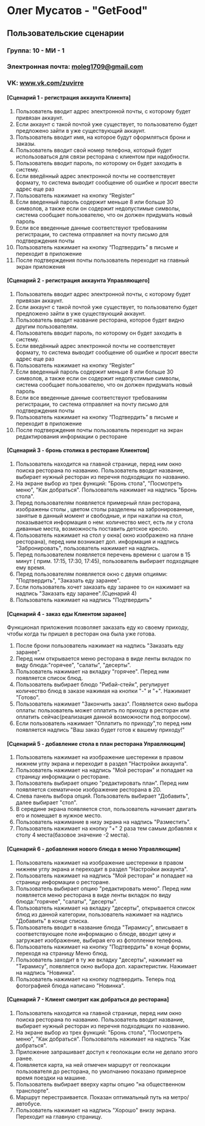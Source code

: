 # Олег Мусатов - "GetFood"

## Пользовательские сценарии

### Группа: 10 - МИ - 1
### Электронная почта: moleg1709@gmail.com
### VK: www.vk.com/zuvirre

#### [Сценарий 1 - регистрация аккаунта Клиента]
1. Пользователь вводит адрес электронной почты, с которому будет привязан аккаунт.
2. Если аккаунт с такой почтой уже существует, то пользователю будет предложено зайти в уже существующий аккаунт.
3. Пользователь вводит имя, на которое будут оформляться брони и заказы.
4. Пользователь вводит свой номер телефона, который будет использоваться для связи ресторана с клиентом при надобности.
5. Пользователь вводит пароль, по которому он будет заходить в систему.
6. Если введённый адрес электронной почты не соответствует формату, то система выводит сообщение об ошибке и просит ввести адрес еще раз
7. Пользователь нажимает на кнопку “Register”
8. Если введенный пароль содержит меньше 8 или больше 30 символов, а также если он содержит недопустимые символы, система сообщает пользователю, что он должен придумать новый пароль
9. Если все введенные данные соответствуют требованиям регистрации, то система отправляет на почту письмо для подтверждения почты
10. Пользователь нажимает на кнопку “Подтвердить” в письме и переходит в приложение
11. После подтверждения почты пользователь переходит на главный экран приложения


#### [Сценарий 2 - регистрация аккаунта Управляющего]
1. Пользователь вводит адрес электронной почты, с которому будет привязан аккаунт.
2. Если аккаунт с такой почтой уже существует, то пользователю будет предложено зайти в уже существующий аккаунт.
3. Пользователь вводит название ресторана, которое будет видно другим пользователям.
4. Пользователь вводит пароль, по которому он будет заходить в систему.
5. Если введённый адрес электронной почты не соответствует формату, то система выводит сообщение об ошибке и просит ввести адрес еще раз
6. Пользователь нажимает на кнопку “Register”
7. Если введенный пароль содержит меньше 8 или больше 30 символов, а также если он содержит недопустимые символы, система сообщает пользователю, что он должен придумать новый пароль
8. Если все введенные данные соответствуют требованиям регистрации, то система отправляет на почту письмо для подтверждения почты
9. Пользователь нажимает на кнопку “Подтвердить” в письме и переходит в приложение
10. После подтверждения почты пользователь переходит на экран редактирования информации о ресторане


#### [Сценарий 3 - бронь столика в ресторане Клиентом]
1. Пользователь находится на главной странице, перед ним окно поиска ресторана по названию. Пользователь вводит название, выбирает нужный ресторан из перечня подходящих по названию.
2. На экране выбор из трех функций: "Бронь стола", "Посмотреть меню", "Как добраться". Пользователь нажимает на надпись "Бронь стола".
3. Перед пользователям появляется примерный план ресторана, изображены столы , цветом столы разделены на забронированные, занятые в данный момент и свободные, и при нажатии на стол, показывается информация о нем: количество мест, есть ли у стола диванные места, возможность поставить детское кресло. 
4. Пользователь нажимает на стол у окна( окно изображено на плане ресторана), перед ним возникает доп. информация и надпись "Забронировать", пользователь нажимает на надпись.
5. Перед пользователем появляется перечень времени с шагом в 15 минут ( прим. 17:15, 17:30, 17:45), пользователь выбирает подходящее ему время. 
6. Перед пользователям появляется окно с двумя опциями: "Подтвердить", "Заказать еду заранее".
7. Если пользователь хочет заказать еду заранее то он нажимает на надпись "Заказать еду заранее".(Сценарий 4)
8. Пользователь нажимает на надпись "Подтвердить"


#### [Сценарий 4 - заказ еды Клиентом заранее]
Функционал приложения позволяет заказать еду ко своему приходу, чтобы когда ты пришел в ресторан она была уже готова.
1. После брони пользователь нажимает на надпись "Заказать еду заранее".
2. Перед ним открывается меню ресторана в виде ленты вкладок по виду блюда:"горячее", "салаты", "десерты".
3. Пользователь нажимает на вкладку "горячее". Перед ним появляется список блюд.
4. Пользователь выбирает блюдо "Рибай-стейк", регулирует количество блюд в заказе нажимая на кнопки "-" и "+". Нажимает "Готово".
5. Пользователь нажимает "Закончить заказ". Появляется окно выбора оплаты: пользователь может оплатить по приходу в ресторан или оплатить сейчас(реализация данной возможности под вопросом).
6. Если пользователь нажимает "Оплатить по приходу",то перед ним появляется надпись "Ваш заказ будет готов к вашему приходу!"



#### [Сценарий 5 - добавление стола в план ресторана Управляющим]
1. Пользователь нажимает на изображение шестеренки в правом нижнем углу экрана и переходит в раздел "Настройки аккаунта".
2. Пользователь нажимает на надпись "Мой ресторан" и попадает на страницу информации о ресторане.
3. Пользователь выбирает опцию "редактировать план". Перед ним появляется схематичное изображение ресторана в 2D.
4. Слева панель выбора опций. Пользователь выбирает "Добавить", далее выбирает "стол". 
5. В середине экрана появляется стол, пользователь начинает двигать его и помещает в нужное место. 
6. Пользователь нажимание в низу экрана на надпись "Разместить".
7. Пользователь нажимает на кнопку "+" 2 раза тем самым добавляя к столу 4 места(базовое значение -2 места).


#### [Сценарий 6 - добавления нового блюда в меню Управляющим]
1. Пользователь нажимает на изображение шестеренки в правом нижнем углу экрана и переходит в раздел "Настройки аккаунта".
2. Пользователь нажимает на надпись "Мой ресторан" и попадает на страницу информации о ресторане.
3. Пользователь выбирает опцию "редактировать меню". Перед ним появляется меню ресторана в виде ленты вкладок по виду блюда:"горячее", "салаты", "десерты".
4. Пользователь нажимает на вкладку "десерты", открывается список блюд из данной категории, пользователь нажимает на надпись "Добавить" в конце списка. 
5. Пользователь вводит в название блюда "Тирамису", вписывает в соответствующее поле информацию о блюде, вводит цену и загружает изображение, выбирая его из фотопленки телефона.
6. Пользователь нажимает на кнопку "Подтвердить" в конце формы, переходя на страницу Меню блюд.
7. Пользователь заходит в ту же вкладку "десерты", нажимает на "Тирамису", появляется окно выбора доп. характеристик. Нажимает на надпись "Новинка".
8. Пользователь нажимает на кнопку подтвердить. Теперь под фотографией блюда написано "Новинка".

#### [Сценарий 7 - Клиент смотрит как добраться до ресторана]
1. Пользователь находится на главной странице, перед ним окно поиска ресторана по названию. Пользователь вводит название, выбирает нужный ресторан из перечня подходящих по названию.
2. На экране выбор из трех функций: "Бронь стола", "Посмотреть меню", "Как добраться". Пользователь нажимает на надпись "Как добраться".
3. Приложение запрашивает доступ к геолокации если не делало этого ранее.
4. Появляется карта, на ней отмечен маршрут от геолокации пользователя до ресторана, по умолчанию показано примерное время поездки на машине.
5. Пользователь выбирает вверху карты опцию "на общественном транспорте".
6. Маршрут перестраивается. Показан оптимальный путь на метро/автобусе.
7. Пользователь нажимает на надпись "Хорошо" внизу экрана. Переходит на главную страницу.
